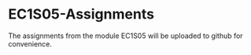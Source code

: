 # EC1S05-Assignments
The assignments from the module EC1S05 will be uploaded to github for convenience.
